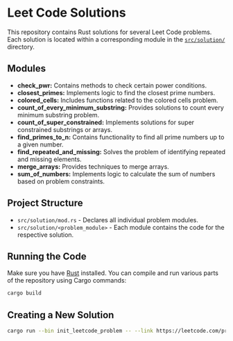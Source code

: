 # Leet Code Solutions

This repository contains Rust solutions for several Leet Code problems. Each solution is located within a corresponding module in the [`src/solution/`](src/solution) directory.

## Modules

- **check_pwr:** Contains methods to check certain power conditions.
- **closest_primes:** Implements logic to find the closest prime numbers.
- **colored_cells:** Includes functions related to the colored cells problem.
- **count_of_every_minimum_substring:** Provides solutions to count every minimum substring problem.
- **count_of_super_constrained:** Implements solutions for super constrained substrings or arrays.
- **find_primes_to_n:** Contains functionality to find all prime numbers up to a given number.
- **find_repeated_and_missing:** Solves the problem of identifying repeated and missing elements.
- **merge_arrays:** Provides techniques to merge arrays.
- **sum_of_numbers:** Implements logic to calculate the sum of numbers based on problem constraints.

## Project Structure

- `src/solution/mod.rs` - Declares all individual problem modules.
- `src/solution/<problem_module>` - Each module contains the code for the respective solution.

## Running the Code

Make sure you have [Rust](https://www.rust-lang.org/tools/install) installed. You can compile and run various parts of the repository using Cargo commands:

```bash
cargo build
````
## Creating a New Solution

```bash
cargo run --bin init_leetcode_problem -- --link https://leetcode.com/problems/maximum-count-of-positive-integer-and-negative-integer
```